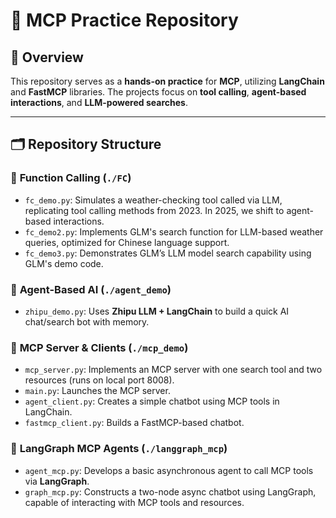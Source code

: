 # 🚀 MCP Practice Repository  

## 📌 Overview  
This repository serves as a **hands-on practice** for **MCP**, utilizing **LangChain** and **FastMCP** libraries. The projects focus on **tool calling**, **agent-based interactions**, and **LLM-powered searches**.  

---

## 🗂 Repository Structure  

### 🔹 **Function Calling (`./FC`)**  
- `fc_demo.py`: Simulates a weather-checking tool called via LLM, replicating tool calling methods from 2023. In 2025, we shift to agent-based interactions.  
- `fc_demo2.py`: Implements GLM's search function for LLM-based weather queries, optimized for Chinese language support.  
- `fc_demo3.py`: Demonstrates GLM’s LLM model search capability using GLM's demo code.  

### 🔹 **Agent-Based AI (`./agent_demo`)**  
- `zhipu_demo.py`: Uses **Zhipu LLM + LangChain** to build a quick AI chat/search bot with memory.  

### 🔹 **MCP Server & Clients (`./mcp_demo`)**  
- `mcp_server.py`: Implements an MCP server with one search tool and two resources (runs on local port 8008).  
- `main.py`: Launches the MCP server.  
- `agent_client.py`: Creates a simple chatbot using MCP tools in LangChain.  
- `fastmcp_client.py`: Builds a FastMCP-based chatbot.  

### 🔹 **LangGraph MCP Agents (`./langgraph_mcp`)**  
- `agent_mcp.py`: Develops a basic asynchronous agent to call MCP tools via **LangGraph**.  
- `graph_mcp.py`: Constructs a two-node async chatbot using LangGraph, capable of interacting with MCP tools and resources.  

